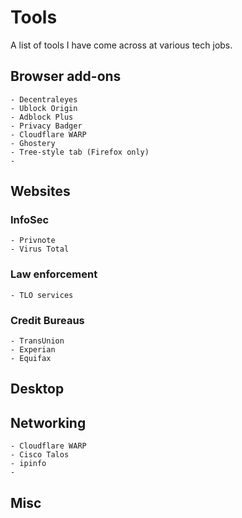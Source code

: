 # Tools
A list of tools I have come across at various tech jobs. 

## Browser add-ons
    - Decentraleyes
    - Ublock Origin
    - Adblock Plus
    - Privacy Badger
    - Cloudflare WARP
    - Ghostery
    - Tree-style tab (Firefox only)
    - 
## Websites

### InfoSec
    - Privnote
    - Virus Total

### Law enforcement
    - TLO services

### Credit Bureaus
    - TransUnion
    - Experian
    - Equifax

## Desktop

## Networking
    - Cloudflare WARP
    - Cisco Talos
    - ipinfo
    - 

## Misc
    
